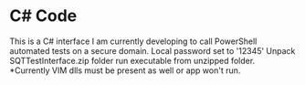 # C# Code

This is a C# interface I am currently developing to call PowerShell automated tests on a secure domain.
Local password set to '12345'
Unpack SQTTestInterface.zip folder run executable from unzipped folder.  
*Currently VIM dlls must be present as well or app won't run.
